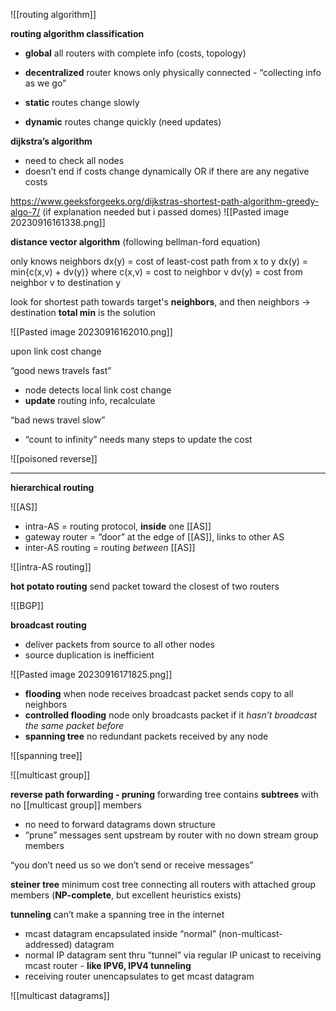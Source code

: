 ![[routing algorithm]]

**routing algorithm classification**

- **global** all routers with complete info (costs, topology)
- **decentralized** router knows only physically connected - “collecting info as we go”

- **static** routes change slowly
- **dynamic** routes change quickly (need updates)

**dijkstra’s algorithm** 
- need to check all nodes 
- doesn’t end if costs change dynamically OR if there are any negative costs

https://www.geeksforgeeks.org/dijkstras-shortest-path-algorithm-greedy-algo-7/
(if explanation needed but i passed domes)
![[Pasted image 20230916161338.png]]


**distance vector algorithm**
(following bellman-ford equation)

only knows neighbors 
	dx(y) = cost of least-cost path from x to y
	dx(y) = min{c(x,v) + dv(y)}
where
	c(x,v) = cost to neighbor v
	dv(y) = cost from neighbor v to destination y

look for shortest path towards target's **neighbors**, and then neighbors → destination
**total min** is the solution

![[Pasted image 20230916162010.png]]

upon link cost change

“good news travels fast”
- node detects local link cost change 
- **update** routing info, recalculate

“bad news travel slow” 
- “count to infinity” needs many steps to update the cost

![[poisoned reverse]]

-----
**hierarchical routing** 

![[AS]]

- intra-AS = routing protocol, **inside** one [[AS]]
- gateway router = “door” at the edge of [[AS]], links to other AS
- inter-AS routing = routing *between* [[AS]]

![[intra-AS routing]]

**hot potato routing** send packet toward the closest of two routers

![[BGP]]

**broadcast routing**
- deliver packets from source to all other nodes 
- source duplication is inefficient

 ![[Pasted image 20230916171825.png]]

- **flooding** when node receives broadcast packet sends copy to all neighbors 
- **controlled flooding** node only broadcasts packet if it *hasn’t broadcast the same packet before*
- **spanning tree** no redundant packets received by any node

![[spanning tree]]

![[multicast group]]

**reverse path forwarding - pruning**
forwarding tree contains **subtrees** with no [[multicast group]] members 
- no need to forward datagrams down structure
- “prune” messages sent upstream by router with no down stream group members

“you don’t need us so we don’t send or receive messages”

**steiner tree** minimum cost tree connecting all routers with attached group members (**NP-complete**, but excellent heuristics exists)

**tunneling** 
can’t make a spanning tree in the internet
- mcast datagram encapsulated inside “normal” (non-multicast-addressed) datagram
- normal IP datagram sent thru “tunnel” via regular IP unicast to receiving mcast router - **like IPV6, IPV4 tunneling**
- receiving router unencapsulates to get mcast datagram

![[multicast datagrams]]

